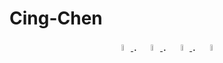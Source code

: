# Cing-Chen
<div  align="center">
  <a href="https://www.facebook.com/YuXiangHong.TW/" target="_blank">
    <img src="https://user-images.githubusercontent.com/40751071/127133727-16b3d2f1-0be1-4567-bd4d-f0ce32bfea41.png" width="5%" height="5%" />
  </a>．
  <a href="https://www.instagram.com/sunny._.yx/" target="_blank">
    <img src="https://user-images.githubusercontent.com/40751071/127133760-f53f6409-aca8-4d4b-94f2-bdb423896b18.png" width="5%" height="5%" />
  </a>．
  <a href="https://www.linkedin.com/in/yu-xiang-hong/" target="_blank">
    <img src="https://user-images.githubusercontent.com/40751071/127133795-8f30d9d9-31db-4efb-b9f6-ce1167f7ac3b.png" width="5%" height="5%" />
  </a>．
  <a href="https://twitter.com/YuXiangHong_TW" target="_blank">
    <img src="https://user-images.githubusercontent.com/40751071/127133857-84f4a158-e03f-46b0-a319-50a11ce70b06.png" width="5%" height="5%" />
  </a>
</div>

<!-- Facebook icon made by Pixel perfect from www.flaticon.com -->
<!-- Instagram icon made by Pixel perfect from www.flaticon.com -->
<!-- Linkedin icon made by Freepik from www.flaticon.com -->
<!-- Twitter icon made by Freepik from www.flaticon.com -->
